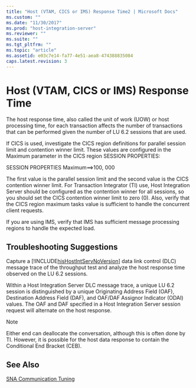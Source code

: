 ```yaml
---
title: "Host (VTAM, CICS or IMS) Response Time2 | Microsoft Docs"
ms.custom: ""
ms.date: "11/30/2017"
ms.prod: "host-integration-server"
ms.reviewer: ""
ms.suite: ""
ms.tgt_pltfrm: ""
ms.topic: "article"
ms.assetid: e03c7e14-fa77-4e51-aea8-474388835084
caps.latest.revision: 3
---
```

# Host (VTAM, CICS or IMS) Response Time
The host response time, also called the unit of work (UOW) or host processing time, for each transaction affects the number of transactions that can be performed given the number of LU 6.2 sessions that are used.  
  
 If CICS is used, investigate the CICS region definitions for parallel session limit and contention winner limit. These values are configured in the Maximum parameter in the CICS region SESSION PROPERTIES:  
  
 SESSION PROPERTIES Maximum==>100, 000  
  
 The first value is the parallel session limit and the second value is the CICS contention winner limit. For Transaction Integrator (TI) use, Host Integration Server should be configured as the contention winner for all sessions, so you should set the CICS contention winner limit to zero (0). Also, verify that the CICS region maximum tasks value is sufficient to handle the concurrent client requests.  
  
 If you are using IMS, verify that IMS has sufficient message processing regions to handle the expected load.  
  
## Troubleshooting Suggestions  
 Capture a [!INCLUDE[hisHostIntServNoVersion](../includes/hishostintservnoversion-md.md)] data link control (DLC) message trace of the throughput test and analyze the host response time observed on the LU 6.2 sessions.  
  
 Within a Host Integration Server DLC message trace, a unique LU 6.2 session is distinguished by a unique Originating Address Field (OAF), Destination Address Field (DAF), and OAF/DAF Assignor Indicator (ODAI) values. The OAF and DAF specified in a Host Integration Server session request will alternate on the host response.  
  
> [!NOTE]
>  Either end can deallocate the conversation, although this is often done by TI. However, it is possible for the host data response to contain the Conditional End Bracket (CEB).  
  
## See Also  
 [SNA Communication Tuning](../core/sna-communication-tuning1.md)